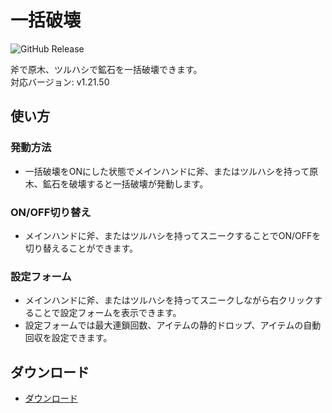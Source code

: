 # 一括破壊
![GitHub Release](https://img.shields.io/github/v/release/Raoootokun/IkkatuHakai)



斧で原木、ツルハシで鉱石を一括破壊できます。  
対応バージョン: v1.21.50

## 使い方

### 発動方法
- 一括破壊をONにした状態でメインハンドに斧、またはツルハシを持って原木、鉱石を破壊すると一括破壊が発動します。　　

### ON/OFF切り替え
- メインハンドに斧、またはツルハシを持ってスニークすることでON/OFFを切り替えることができます。
　　
### 設定フォーム
- メインハンドに斧、またはツルハシを持ってスニークしながら右クリックすることで設定フォームを表示できます。
- 設定フォームでは最大連鎖回数、アイテムの静的ドロップ、アイテムの自動回収を設定できます。

## ダウンロード
- [ダウンロード](https://github.com/Raoootokun/IkkatuHakai/releases/latest)
